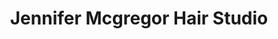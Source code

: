 ---
title: "Jennifer Mcgregor Hair Studio"
url: /annan/jennifer-mcgregor-hair-studio/
shop: Friseur
---